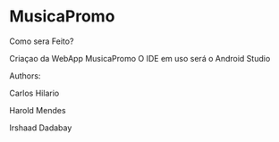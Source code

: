 # MusicaPromo

Como sera Feito?

Criaçao da WebApp MusicaPromo
O IDE em uso será o Android Studio 

Authors:

Carlos Hilario

Harold Mendes

Irshaad Dadabay

